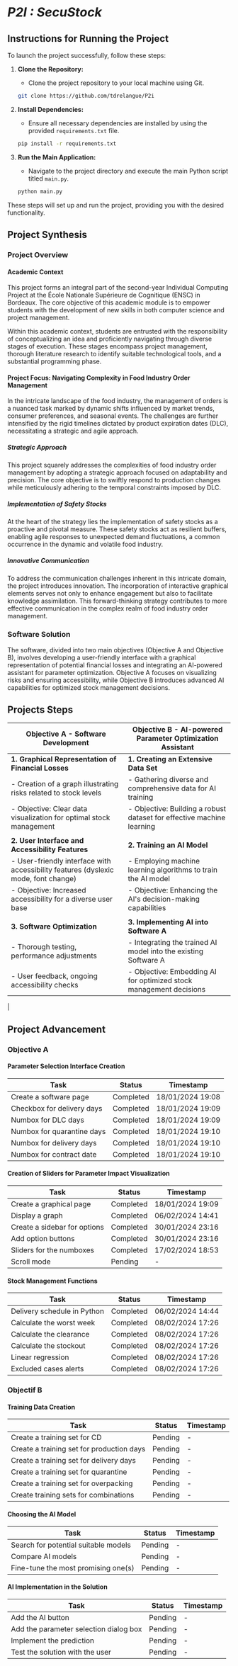 # ***P2I : SecuStock***

## **Instructions for Running the Project**

To launch the project successfully, follow these steps:

1. **Clone the Repository:**
   - Clone the project repository to your local machine using Git.
   ```bash
   git clone https://github.com/tdrelangue/P2i
   ```

2. **Install Dependencies:**
   - Ensure all necessary dependencies are installed by using the provided `requirements.txt` file.
   ```bash
   pip install -r requirements.txt
   ```

3. **Run the Main Application:**
   - Navigate to the project directory and execute the main Python script titled `main.py`.
   ```bash
   python main.py
   ```

These steps will set up and run the project, providing you with the desired functionality.

## **Project Synthesis**

### **Project Overview**

#### **Academic Context**

This project forms an integral part of the second-year Individual Computing Project at the École Nationale Supérieure de Cognitique (ENSC) in Bordeaux. The core objective of this academic module is to empower students with the development of new skills in both computer science and project management.

Within this academic context, students are entrusted with the responsibility of conceptualizing an idea and proficiently navigating through diverse stages of execution. These stages encompass project management, thorough literature research to identify suitable technological tools, and a substantial programming phase.

#### **Project Focus: Navigating Complexity in Food Industry Order Management**

In the intricate landscape of the food industry, the management of orders is a nuanced task marked by dynamic shifts influenced by market trends, consumer preferences, and seasonal events. The challenges are further intensified by the rigid timelines dictated by product expiration dates (DLC), necessitating a strategic and agile approach.

##### **Strategic Approach**

This project squarely addresses the complexities of food industry order management by adopting a strategic approach focused on adaptability and precision. The core objective is to swiftly respond to production changes while meticulously adhering to the temporal constraints imposed by DLC.

##### **Implementation of Safety Stocks**

At the heart of the strategy lies the implementation of safety stocks as a proactive and pivotal measure. These safety stocks act as resilient buffers, enabling agile responses to unexpected demand fluctuations, a common occurrence in the dynamic and volatile food industry.

##### **Innovative Communication**

To address the communication challenges inherent in this intricate domain, the project introduces innovation. The incorporation of interactive graphical elements serves not only to enhance engagement but also to facilitate knowledge assimilation. This forward-thinking strategy contributes to more effective communication in the complex realm of food industry order management.

### **Software Solution**

The software, divided into two main objectives (Objective A and Objective B), involves developing a user-friendly interface with a graphical representation of potential financial losses and integrating an AI-powered assistant for parameter optimization. Objective A focuses on visualizing risks and ensuring accessibility, while Objective B introduces advanced AI capabilities for optimized stock management decisions.

## **Projects Steps**

| **Objective A - Software Development**| **Objective B - AI-powered Parameter Optimization Assistant**|
|---------------------------------------|--------------------------------------------------------------|
|**1. Graphical Representation of Financial Losses**| **1. Creating an Extensive Data Set**            |
| - Creation of a graph illustrating risks related to stock levels| - Gathering diverse and comprehensive data for AI training                                                                                        |
| - Objective: Clear data visualization for optimal stock management| - Objective: Building a robust dataset for effective machine learning                                                                             |
|                                             |                                                        |
| **2. User Interface and Accessibility Features**| **2. Training an AI Model**                        |
| - User-friendly interface with accessibility features (dyslexic mode, font change)| - Employing machine learning algorithms to train the AI model                                                              |
| - Objective: Increased accessibility for a diverse user base| - Objective: Enhancing the AI's decision-making capabilities                                                                                           |
|                                                 |                                                    |
| **3. Software Optimization**                    | **3. Implementing AI into Software A**             |
| - Thorough testing, performance adjustments     | - Integrating the trained AI model into the existing Software A                                                                                             |
| - User feedback, ongoing accessibility checks   | - Objective: Embedding AI for optimized stock management decisions                                                                                              |
|

## **Project Advancement**

### **Objective A**

#### **Parameter Selection Interface Creation**

| Task                                       | Status    | Timestamp            |
|--------------------------------------------|-----------|----------------------|
| Create a software page                     | Completed | 18/01/2024 19:08     |
| Checkbox for delivery days                 | Completed | 18/01/2024 19:09     |
| Numbox for DLC days                        | Completed | 18/01/2024 19:09     |
| Numbox for quarantine days                 | Completed | 18/01/2024 19:10     |
| Numbox for delivery days                   | Completed | 18/01/2024 19:10     |
| Numbox for contract date                   | Completed | 18/01/2024 19:10     |

#### **Creation of Sliders for Parameter Impact Visualization**

| Task                                   | Status    | Timestamp            |
|--------------------------------------------|-----------|----------------------|
| Create a graphical page                    | Completed | 18/01/2024 19:09     |
| Display a graph                            | Completed | 06/02/2024 14:41     |
| Create a sidebar for options               | Completed | 30/01/2024 23:16     |
| Add option buttons                         | Completed | 30/01/2024 23:16     |
| Sliders for the numboxes                   | Completed | 17/02/2024 18:53     |
| Scroll mode                                |  Pending  | -                    |

#### **Stock Management Functions**

| Task                                | Status   | Timestamp            |
|-----------------------------------------|----------|----------------------|
| Delivery schedule in Python             | Completed| 06/02/2024 14:44     |
| Calculate the worst week                | Completed| 08/02/2024 17:26     |
| Calculate the clearance                 | Completed| 08/02/2024 17:26     |
| Calculate the stockout                  | Completed| 08/02/2024 17:26     |
| Linear regression                       | Completed| 08/02/2024 17:26     |
| Excluded cases alerts                   | Completed| 08/02/2024 17:26     |

### **Objectif B**

#### **Training Data Creation**

| Task                                           |   Status   |    Timestamp    |
|------------------------------------------------|------------|-----------------|
| Create a training set for CD                   |  Pending   | -               |
| Create a training set for production days      |  Pending   | -               |
| Create a training set for delivery days        |  Pending   | -               |
| Create a training set for quarantine           |  Pending   | -               |
| Create a training set for overpacking          |  Pending   | -               |
| Create training sets for combinations          |  Pending   | -               |

#### **Choosing the AI Model**   

| Task                                 |   Status   |    Timestamp    |
|--------------------------------------|------------|-----------------|
| Search for potential suitable models |  Pending   | -               |
| Compare AI models                    |  Pending   | -               |
| Fine-tune the most promising one(s)  |  Pending   | -               |

#### **AI Implementation in the Solution**  

| Task                                   |  Status   |   Timestamp     |
|----------------------------------------|-----------|-----------------|
| Add the AI button                      |  Pending  | -               |
| Add the parameter selection dialog box |  Pending  | -               |
| Implement the prediction               |  Pending  | -               |
| Test the solution with the user        |  Pending  | -               |